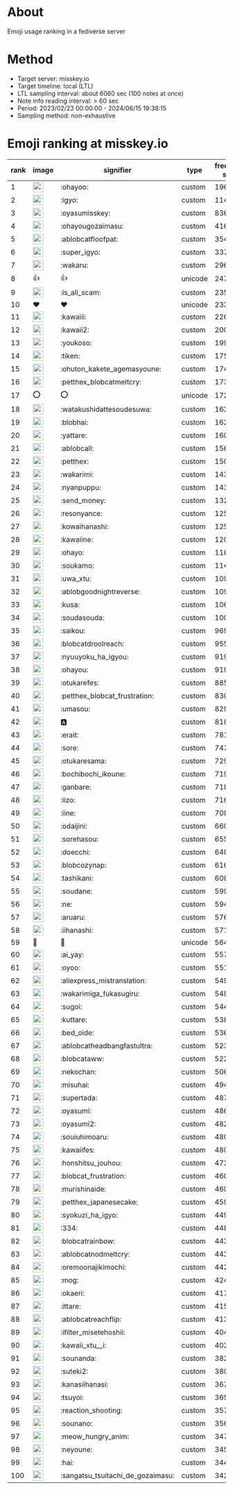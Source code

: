 # About
Emoji usage ranking in a fediverse server

# Method
- Target server: misskey.io
- Target timeline: local (LTL)
- LTL sampling interval: about 6060 sec (100 notes at once)
- Note info reading interval: > 60 sec
- Period: 2023/02/23 00:00:00 - 2024/06/15 19:38:15 
- Sampling method: non-exhaustive

# Emoji ranking at misskey.io

|rank|image|signifier|type|frequency score|
|----|----|----|----|----|
|1|<img height="24" src="https://misskey.io/emoji/ohayoo.webp">|:ohayoo:|custom|196277|
|2|<img height="24" src="https://misskey.io/emoji/igyo.webp">|:igyo:|custom|114925|
|3|<img height="24" src="https://misskey.io/emoji/oyasumisskey.webp">|:oyasumisskey:|custom|83695|
|4|<img height="24" src="https://misskey.io/emoji/ohayougozaimasu.webp">|:ohayougozaimasu:|custom|41673|
|5|<img height="24" src="https://misskey.io/emoji/ablobcatfloofpat.webp">|:ablobcatfloofpat:|custom|35402|
|6|<img height="24" src="https://misskey.io/emoji/super_igyo.webp">|:super_igyo:|custom|33729|
|7|<img height="24" src="https://misskey.io/emoji/wakaru.webp">|:wakaru:|custom|29699|
|8|👍|👍|unicode|24784|
|9|<img height="24" src="https://misskey.io/emoji/is_all_scam.webp">|:is_all_scam:|custom|23557|
|10|❤|❤|unicode|23396|
|11|<img height="24" src="https://misskey.io/emoji/kawaiii.webp">|:kawaiii:|custom|22647|
|12|<img height="24" src="https://misskey.io/emoji/kawaii2.webp">|:kawaii2:|custom|20094|
|13|<img height="24" src="https://misskey.io/emoji/youkoso.webp">|:youkoso:|custom|19955|
|14|<img height="24" src="https://misskey.io/emoji/tiken.webp">|:tiken:|custom|17541|
|15|<img height="24" src="https://misskey.io/emoji/ohuton_kakete_agemasyoune.webp">|:ohuton_kakete_agemasyoune:|custom|17458|
|16|<img height="24" src="https://misskey.io/emoji/petthex_blobcatmeltcry.webp">|:petthex_blobcatmeltcry:|custom|17306|
|17|⭕|⭕|unicode|17256|
|18|<img height="24" src="https://misskey.io/emoji/watakushidattesoudesuwa.webp">|:watakushidattesoudesuwa:|custom|16346|
|19|<img height="24" src="https://misskey.io/emoji/blobhai.webp">|:blobhai:|custom|16254|
|20|<img height="24" src="https://misskey.io/emoji/yattare.webp">|:yattare:|custom|16059|
|21|<img height="24" src="https://misskey.io/emoji/ablobcall.webp">|:ablobcall:|custom|15633|
|22|<img height="24" src="https://misskey.io/emoji/petthex.webp">|:petthex:|custom|15031|
|23|<img height="24" src="https://misskey.io/emoji/wakarimi.webp">|:wakarimi:|custom|14397|
|24|<img height="24" src="https://misskey.io/emoji/nyanpuppu.webp">|:nyanpuppu:|custom|14377|
|25|<img height="24" src="https://misskey.io/emoji/send_money.webp">|:send_money:|custom|13293|
|26|<img height="24" src="https://misskey.io/emoji/resonyance.webp">|:resonyance:|custom|12579|
|27|<img height="24" src="https://misskey.io/emoji/kowaihanashi.webp">|:kowaihanashi:|custom|12574|
|28|<img height="24" src="https://misskey.io/emoji/kawaiine.webp">|:kawaiine:|custom|12044|
|29|<img height="24" src="https://misskey.io/emoji/ohayo.webp">|:ohayo:|custom|11845|
|30|<img height="24" src="https://misskey.io/emoji/soukamo.webp">|:soukamo:|custom|11412|
|31|<img height="24" src="https://misskey.io/emoji/uwa_xtu.webp">|:uwa_xtu:|custom|10993|
|32|<img height="24" src="https://misskey.io/emoji/ablobgoodnightreverse.webp">|:ablobgoodnightreverse:|custom|10905|
|33|<img height="24" src="https://misskey.io/emoji/kusa.webp">|:kusa:|custom|10661|
|34|<img height="24" src="https://misskey.io/emoji/soudasouda.webp">|:soudasouda:|custom|10029|
|35|<img height="24" src="https://misskey.io/emoji/saikou.webp">|:saikou:|custom|9699|
|36|<img height="24" src="https://misskey.io/emoji/blobcatdroolreach.webp">|:blobcatdroolreach:|custom|9553|
|37|<img height="24" src="https://misskey.io/emoji/nyuuyoku_ha_igyou.webp">|:nyuuyoku_ha_igyou:|custom|9192|
|38|<img height="24" src="https://misskey.io/emoji/ohayou.webp">|:ohayou:|custom|9190|
|39|<img height="24" src="https://misskey.io/emoji/otukarefes.webp">|:otukarefes:|custom|8858|
|40|<img height="24" src="https://misskey.io/emoji/petthex_blobcat_frustration.webp">|:petthex_blobcat_frustration:|custom|8302|
|41|<img height="24" src="https://misskey.io/emoji/umasou.webp">|:umasou:|custom|8292|
|42|<img height="24" src="https://misskey.io/emoji/a.webp">|:a:|custom|8180|
|43|<img height="24" src="https://misskey.io/emoji/erait.webp">|:erait:|custom|7815|
|44|<img height="24" src="https://misskey.io/emoji/sore.webp">|:sore:|custom|7471|
|45|<img height="24" src="https://misskey.io/emoji/otukaresama.webp">|:otukaresama:|custom|7295|
|46|<img height="24" src="https://misskey.io/emoji/bochibochi_ikoune.webp">|:bochibochi_ikoune:|custom|7193|
|47|<img height="24" src="https://misskey.io/emoji/ganbare.webp">|:ganbare:|custom|7180|
|48|<img height="24" src="https://misskey.io/emoji/iizo.webp">|:iizo:|custom|7160|
|49|<img height="24" src="https://misskey.io/emoji/iine.webp">|:iine:|custom|7086|
|50|<img height="24" src="https://misskey.io/emoji/odaijini.webp">|:odaijini:|custom|6601|
|51|<img height="24" src="https://misskey.io/emoji/sorehasou.webp">|:sorehasou:|custom|6553|
|52|<img height="24" src="https://misskey.io/emoji/doecchi.webp">|:doecchi:|custom|6488|
|53|<img height="24" src="https://misskey.io/emoji/blobcozynap.webp">|:blobcozynap:|custom|6165|
|54|<img height="24" src="https://misskey.io/emoji/tashikani.webp">|:tashikani:|custom|6081|
|55|<img height="24" src="https://misskey.io/emoji/soudane.webp">|:soudane:|custom|5999|
|56|<img height="24" src="https://misskey.io/emoji/ne.webp">|:ne:|custom|5940|
|57|<img height="24" src="https://misskey.io/emoji/aruaru.webp">|:aruaru:|custom|5760|
|58|<img height="24" src="https://misskey.io/emoji/iihanashi.webp">|:iihanashi:|custom|5715|
|59|🎉|🎉|unicode|5641|
|60|<img height="24" src="https://misskey.io/emoji/ai_yay.webp">|:ai_yay:|custom|5579|
|61|<img height="24" src="https://misskey.io/emoji/oyoo.webp">|:oyoo:|custom|5517|
|62|<img height="24" src="https://misskey.io/emoji/aliexpress_mistranslation.webp">|:aliexpress_mistranslation:|custom|5497|
|63|<img height="24" src="https://misskey.io/emoji/wakarimiga_fukasugiru.webp">|:wakarimiga_fukasugiru:|custom|5488|
|64|<img height="24" src="https://misskey.io/emoji/sugoi.webp">|:sugoi:|custom|5440|
|65|<img height="24" src="https://misskey.io/emoji/kuttare.webp">|:kuttare:|custom|5381|
|66|<img height="24" src="https://misskey.io/emoji/bed_oide.webp">|:bed_oide:|custom|5362|
|67|<img height="24" src="https://misskey.io/emoji/ablobcatheadbangfastultra.webp">|:ablobcatheadbangfastultra:|custom|5238|
|68|<img height="24" src="https://misskey.io/emoji/blobcataww.webp">|:blobcataww:|custom|5228|
|69|<img height="24" src="https://misskey.io/emoji/nekochan.webp">|:nekochan:|custom|5069|
|70|<img height="24" src="https://misskey.io/emoji/misuhai.webp">|:misuhai:|custom|4940|
|71|<img height="24" src="https://misskey.io/emoji/supertada.webp">|:supertada:|custom|4873|
|72|<img height="24" src="https://misskey.io/emoji/oyasumi.webp">|:oyasumi:|custom|4866|
|73|<img height="24" src="https://misskey.io/emoji/oyasumi2.webp">|:oyasumi2:|custom|4827|
|74|<img height="24" src="https://misskey.io/emoji/souiuhimoaru.webp">|:souiuhimoaru:|custom|4808|
|75|<img height="24" src="https://misskey.io/emoji/kawaiifes.webp">|:kawaiifes:|custom|4806|
|76|<img height="24" src="https://misskey.io/emoji/honshitsu_jouhou.webp">|:honshitsu_jouhou:|custom|4733|
|77|<img height="24" src="https://misskey.io/emoji/blobcat_frustration.webp">|:blobcat_frustration:|custom|4604|
|78|<img height="24" src="https://misskey.io/emoji/murishinaide.webp">|:murishinaide:|custom|4603|
|79|<img height="24" src="https://misskey.io/emoji/petthex_japanesecake.webp">|:petthex_japanesecake:|custom|4597|
|80|<img height="24" src="https://misskey.io/emoji/syokuzi_ha_igyo.webp">|:syokuzi_ha_igyo:|custom|4490|
|81|<img height="24" src="https://misskey.io/emoji/334.webp">|:334:|custom|4485|
|82|<img height="24" src="https://misskey.io/emoji/blobcatrainbow.webp">|:blobcatrainbow:|custom|4438|
|83|<img height="24" src="https://misskey.io/emoji/ablobcatnodmeltcry.webp">|:ablobcatnodmeltcry:|custom|4430|
|84|<img height="24" src="https://misskey.io/emoji/oremoonajikimochi.webp">|:oremoonajikimochi:|custom|4420|
|85|<img height="24" src="https://misskey.io/emoji/mog.webp">|:mog:|custom|4248|
|86|<img height="24" src="https://misskey.io/emoji/okaeri.webp">|:okaeri:|custom|4177|
|87|<img height="24" src="https://misskey.io/emoji/ittare.webp">|:ittare:|custom|4156|
|88|<img height="24" src="https://misskey.io/emoji/ablobcatreachflip.webp">|:ablobcatreachflip:|custom|4131|
|89|<img height="24" src="https://misskey.io/emoji/ifilter_misetehoshii.webp">|:ifilter_misetehoshii:|custom|4047|
|90|<img height="24" src="https://misskey.io/emoji/kawaii_xtu__i.webp">|:kawaii_xtu__i:|custom|4023|
|91|<img height="24" src="https://misskey.io/emoji/sounanda.webp">|:sounanda:|custom|3821|
|92|<img height="24" src="https://misskey.io/emoji/suteki2.webp">|:suteki2:|custom|3806|
|93|<img height="24" src="https://misskey.io/emoji/kanasiihanasi.webp">|:kanasiihanasi:|custom|3678|
|94|<img height="24" src="https://misskey.io/emoji/tsuyoi.webp">|:tsuyoi:|custom|3654|
|95|<img height="24" src="https://misskey.io/emoji/reaction_shooting.webp">|:reaction_shooting:|custom|3575|
|96|<img height="24" src="https://misskey.io/emoji/sounano.webp">|:sounano:|custom|3566|
|97|<img height="24" src="https://misskey.io/emoji/meow_hungry_anim.webp">|:meow_hungry_anim:|custom|3476|
|98|<img height="24" src="https://misskey.io/emoji/neyoune.webp">|:neyoune:|custom|3456|
|99|<img height="24" src="https://misskey.io/emoji/hai.webp">|:hai:|custom|3447|
|100|<img height="24" src="https://misskey.io/emoji/sangatsu_tsuitachi_de_gozaimasu.webp">|:sangatsu_tsuitachi_de_gozaimasu:|custom|3428|

